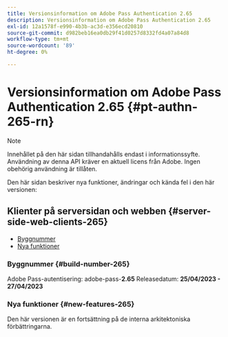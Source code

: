 ```yaml
---
title: Versionsinformation om Adobe Pass Authentication 2.65
description: Versionsinformation om Adobe Pass Authentication 2.65
exl-id: 12a1578f-e990-4b3b-ac3d-e356ecd20810
source-git-commit: d982beb16ea0db29f41d0257d8332fd4a07a84d8
workflow-type: tm+mt
source-wordcount: '89'
ht-degree: 0%

---
```


# Versionsinformation om Adobe Pass Authentication 2.65 {#pt-authn-265-rn}

>[!NOTE]
>
>Innehållet på den här sidan tillhandahålls endast i informationssyfte. Användning av denna API kräver en aktuell licens från Adobe. Ingen obehörig användning är tillåten.

Den här sidan beskriver nya funktioner, ändringar och kända fel i den här versionen:

## Klienter på serversidan och webben {#server-side-web-clients-265}

* [Byggnummer](#build-number-265)
* [Nya funktioner](#new-features-265)

### Byggnummer {#build-number-265}

Adobe Pass-autentisering: adobe-pass-**2.65**
Releasedatum: **25/04/2023 - 27/04/2023**

### Nya funktioner {#new-features-265}

Den här versionen är en fortsättning på de interna arkitektoniska förbättringarna.
